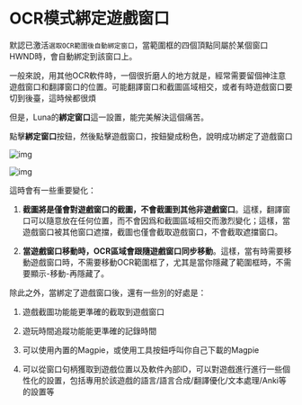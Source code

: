 # OCR模式綁定遊戲窗口

默認已激活`選取OCR範圍後自動綁定窗口`，當範圍框的四個頂點同屬於某個窗口HWND時，會自動綁定到該窗口上。

一般來說，用其他OCR軟件時，一個很折磨人的地方就是，經常需要留個神注意遊戲窗口和翻譯窗口的位置。可能翻譯窗口和截圖區域相交，或者有時遊戲窗口要切到後臺，這時候都很煩

但是，Luna的**綁定窗口**這一設置，能完美解決這個痛苦。

點擊**綁定窗口**按鈕，然後點擊遊戲窗口，按鈕變成粉色，說明成功綁定了遊戲窗口

![img](https://image.lunatranslator.org/zh/gooduseocr/bind.png)

![img](https://image.lunatranslator.org/zh/gooduseocr/bindok.png)

這時會有一些重要變化：

1. **截圖將是僅會對遊戲窗口的截圖，不會截圖到其他非遊戲窗口**。這樣，翻譯窗口可以隨意放在任何位置，而不會因爲和截圖區域相交而激烈變化；這樣，當遊戲窗口被其他窗口遮擋，截圖也僅會截取遊戲窗口，不會截取遮擋窗口。

2. **當遊戲窗口移動時，OCR區域會跟隨遊戲窗口同步移動**。這樣，當有時需要移動遊戲窗口時，不需要移動OCR範圍框了，尤其是當你隱藏了範圍框時，不需要顯示-移動-再隱藏了。


除此之外，當綁定了遊戲窗口後，還有一些別的好處是：

1. 遊戲截圖功能能更準確的截取到遊戲窗口

2. 遊玩時間追蹤功能能更準確的記錄時間

3. 可以使用內置的Magpie，或使用工具按鈕呼叫你自己下載的Magpie

4. 可以從窗口句柄獲取到遊戲位置以及軟件內部ID，可以對遊戲進行進行一些個性化的設置，包括專用於該遊戲的語言/語言合成/翻譯優化/文本處理/Anki等的設置等
